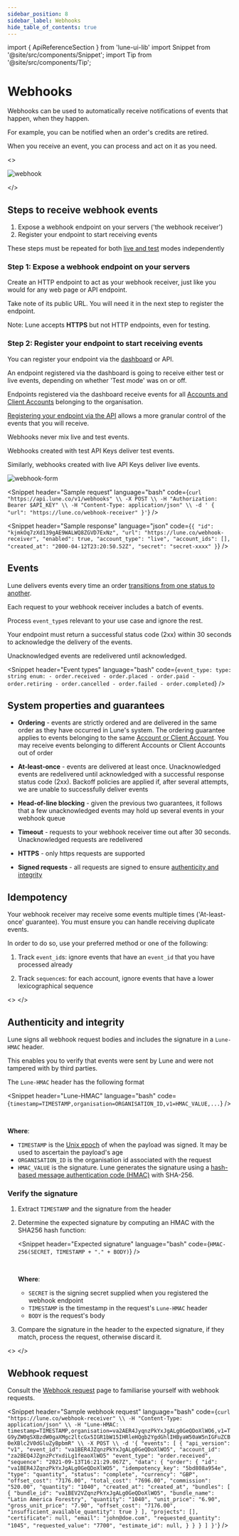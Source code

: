 ```yaml
---
sidebar_position: 8
sidebar_label: Webhooks
hide_table_of_contents: true
---
```

import { ApiReferenceSection } from 'lune-ui-lib'
import Snippet  from '@site/src/components/Snippet';
import Tip from '@site/src/components/Tip';

# Webhooks

<div className="sections">

<ApiReferenceSection>

<div className="paragraphSections">
<div>

Webhooks can be used to automatically receive notifications of events that happen, when they happen.

For example, you can be notified when an order's credits are retired.

When you receive an event, you can process and act on it as you need.

</div>
</div>

<>

![webhook](/img/webhook.png)

</>

</ApiReferenceSection>

<ApiReferenceSection>

<div className="paragraphSections">
<div>

## Steps to receive webhook events

1. Expose a webhook endpoint on your servers ('the webhook receiver')
2. Register your endpoint to start receiving events


<Tip>

These steps must be repeated for both [live and test](/api/live-test-accounts#live-and-test-modes) modes independently

</Tip>


</div>
<div>

### Step 1: Expose a webhook endpoint on your servers

Create an HTTP endpoint to act as your webhook receiver, just like you would for any web page or API endpoint.

Take note of its public URL. You will need it in the next step to register the endpoint.

Note: Lune accepts **HTTPS** but not HTTP endpoints, even for testing.


</div>
<div>

### Step 2: Register your endpoint to start receiving events

You can register your endpoint via the [dashboard](https://dashboard.lune.co/developers#webhooks) or API.

An endpoint registered via the dashboard is going to receive either test or live events, depending on whether 'Test mode' was on or off.

Endpoints registered via the dashboard receive events for all [Accounts and Client Accounts](/api/live-test-accounts#accounts) belonging to the organisation.

[Registering your endpoint via the API](/resources/webhooks/create-webhook) allows a more granular control of the events that you will receive.


<Tip>

Webhooks never mix live and test events.

Webhooks created with test API Keys deliver test events.

Similarly, webhooks created with live API Keys deliver live events.

</Tip>



</div>
</div>

<div className="miniSections">

![webhook-form](/img/webhook-form.png)

<Snippet
    header="Sample request"
    language="bash"
    code={`curl "https://api.lune.co/v1/webhooks" \\
  -X POST \\
  -H "Authorization: Bearer $API_KEY" \\
  -H "Content-Type: application/json" \\
  -d '
    {
        "url": "https://lune.co/webhook-receiver"
    }'`}
/>

<Snippet
    header="Sample response"
    language="json"
    code={`{
  "id": "kjmkOq7zXd139gAE9WALWQ8ZGVD7ExNz",
  "url": "https://lune.co/webhook-receiver",
  "enabled": true,
  "account_type": "live",
  "account_ids": [],
  "created_at": "2000-04-12T23:20:50.52Z",
  "secret": "secret-xxxx"
}`}
/>


</div>

</ApiReferenceSection>

<ApiReferenceSection>

<div className="paragraphSections">
<div>

## Events

Lune delivers events every time an order [transitions from one status to another](/api/order).

Each request to your webhook receiver includes a batch of events.

Process `event_type`s relevant to your use case and ignore the rest.

Your endpoint must return a successful status code (2xx) within 30 seconds to acknowledge the delivery of the events.

Unacknowledged events are redelivered until acknowledged.

</div>
</div>

<div className="miniSections">

<Snippet
    header="Event types"
    language="bash"
    code={`event_type:
  type: string
  enum:
    - order.received
    - order.placed
    - order.paid
    - order.retiring
    - order.cancelled
    - order.failed
    - order.completed`}
/>
</div>

</ApiReferenceSection>

<ApiReferenceSection>

<div className="paragraphSections">
<div>

## System properties and guarantees

* **Ordering** - events are strictly ordered and are delivered in the same order as they have occurred in Lune's system.  The ordering guarantee applies to events belonging to the same [Account or Client Account](/api/live-test-accounts#accounts). You may receive events belonging to different Accounts or Client Accounts out of order

* **At-least-once** - events are delivered at least once. Unacknowledged events are redelivered until acknowledged with a successful response status code (2xx). Backoff policies are applied if, after several attempts, we are unable to successfully deliver events

* **Head-of-line blocking** - given the previous two guarantees, it follows that a few unacknowledged events may hold up several events in your webhook queue

* **Timeout** - requests to your webhook receiver time out after 30 seconds. Unacknowledged requests are redelivered

* **HTTPS** - only https requests are supported

* **Signed requests** - all requests are signed to ensure [authenticity and integrity](#authenticity-and-integrity)

</div>
<div>

## Idempotency

Your webhook receiver may receive some events multiple times ('At-least-once' guarantee). You must ensure you can handle receiving duplicate events.

In order to do so, use your preferred method or one of the following:

1. Track `event_id`s: ignore events that have an `event_id` that you have processed already

2. Track `sequence`s: for each account, ignore events that have a lower lexicographical sequence

</div>
</div>

<>
</>

</ApiReferenceSection>


<ApiReferenceSection>

<div className="paragraphSections">
<div>


## Authenticity and integrity

Lune signs all webhook request bodies and includes the signature in a `Lune-HMAC` header.

This enables you to verify that events were sent by Lune and were not tampered with by third parties.


The `Lune-HMAC` header has the following format

<Snippet
    header="Lune-HMAC"
    language="bash"
    code={`timestamp=TIMESTAMP,organisation=ORGANISATION_ID,v1=HMAC_VALUE,...`}
/>

<br />

**Where**:

- `TIMESTAMP` is the [Unix epoch](https://en.wikipedia.org/wiki/Unix_time) of when the payload was signed. It may be used to ascertain the payload's age
- `ORGANISATION_ID` is the organisation id associated with the request
- `HMAC_VALUE` is the signature. Lune generates the signature using a [hash-based message authentication code (HMAC)](https://en.wikipedia.org/wiki/HMAC) with SHA-256.

</div>
<div>

### Verify the signature

1. Extract `TIMESTAMP` and the signature from the header
2. Determine the expected signature by computing an HMAC with the SHA256 hash function:

    <Snippet
        header="Expected signature"
        language="bash"
        code={`HMAC-256(SECRET, TIMESTAMP + "." + BODY)`}
    />

    <br />

    **Where**:

    - `SECRET` is the signing secret supplied when you registered the webhook endpoint
    - `TIMESTAMP` is the timestamp in the request's `Lune-HMAC` header
    - `BODY` is the request's body

3. Compare the signature in the header to the expected signature, if they match, process the request, otherwise discard it.

</div>
</div>

<>
</>

</ApiReferenceSection>

<ApiReferenceSection>

<div className="paragraphSections">
<div>

## Webhook request

Consult the [Webhook request](/resources/webhook-request) page to familiarise yourself with webhook requests.

</div>
</div>

<div className="miniSections">

<Snippet
    header="Sample webhook request"
    language="bash"
    code={`curl "https://lune.co/webhook-receiver" \\
  -H "Content-Type: application/json" \\
  -H "Lune-HMAC: timestamp=TIMESTAMP,organisation=va2AER4JyqnzPkYxJgALg0GeQDoXlWO6,v1=TG9yZW0gSXBzdW0gaXMgc2ltcGx5IGR1bW15IHRleHQgb2YgdGhlIHByaW50aW5nIGFuZCB0eXBlc2V0dGluZyBpbmR" \\
  -X POST \\
  -d '{
    "events": [
      {
        "api_version": "v1",
        "event_id": "va1BER4JZqnzPkYxJgALg0GeQDoXlWO5",
        "account_id": "za2BEQ4JZgnzPcYxdiLg1feaoXlWO5"
        "event_type": "order.received",
        "sequence": "2021-09-13T16:21:29.067Z",
        "data": {
          "order": {
            "id": "va1BER4JZqnzPkYxJgALg0GeQDoXlWO5",
            "idempotency_key": "5bd808a954e",
            "type": "quantity",
            "status": "complete",
            "currency": "GBP",
            "offset_cost": "7176.00",
            "total_cost": "7696.00",
            "commission": "520.00",
            "quantity": "1040",
            "created_at": "created_at",
            "bundles": [
              {
                "bundle_id": "va1BEV2VZqnzPkYxJgALg0GeQDoXlWO5",
                "bundle_name": "Latin America Forestry",
                "quantity": "1040",
                "unit_price": "6.90",
                "gross_unit_price": "7.90",
                "offset_cost": "7176.00",
                "insufficient_available_quantity": true
              }
            ],
            "projects": [],
            "certificate": null,
            "email": "john@doe.com",
            "requested_quantity": "1045",
            "requested_value": "7700",
            "estimate_id": null,
          }
        }
      }
    ]
  }'`}
/>

</div>

</ApiReferenceSection>

</div>
